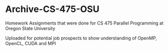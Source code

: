 # Archive-CS-475-OSU
Homework Assignments that were done for CS 475 Parallel Programming at Oregon State University

Uploaded for potential job prospects to show understanding of OpenMP, OpenCL, CUDA and MPI
